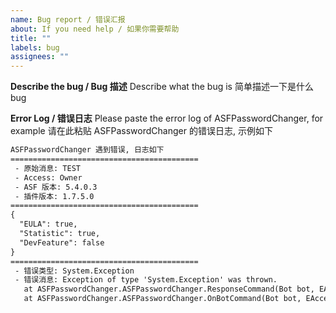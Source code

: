 ```yaml
---
name: Bug report / 错误汇报
about: If you need help / 如果你需要帮助
title: ""
labels: bug
assignees: ""
---
```


**Describe the bug / Bug 描述**
Describe what the bug is
简单描述一下是什么 bug

**Error Log / 错误日志**
Please paste the error log of ASFPasswordChanger, for example
请在此粘贴 ASFPasswordChanger 的错误日志, 示例如下

```txt
ASFPasswordChanger 遇到错误, 日志如下
==========================================
 - 原始消息: TEST
 - Access: Owner
 - ASF 版本: 5.4.0.3
 - 插件版本: 1.7.5.0
==========================================
{
  "EULA": true,
  "Statistic": true,
  "DevFeature": false
}
==========================================
 - 错误类型: System.Exception
 - 错误消息: Exception of type 'System.Exception' was thrown.
   at ASFPasswordChanger.ASFPasswordChanger.ResponseCommand(Bot bot, EAccess access, String message, String[] args, UInt64 steamId)
   at ASFPasswordChanger.ASFPasswordChanger.OnBotCommand(Bot bot, EAccess access, String message, String[] args, UInt64 steamId)
```
